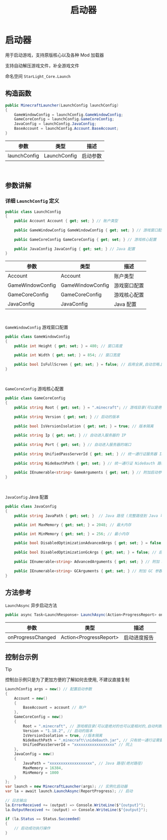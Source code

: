 ﻿---
title: 启动器
---

# 启动器

用于启动游戏，支持原版核心以及各种 Mod 加载器

支持自动解压游戏文件，补全游戏文件

命名空间 `` StarLight_Core.Launch ``

## 构造函数

```csharp
public MinecraftLauncher(LaunchConfig launchConfig)
{
    GameWindowConfig = launchConfig.GameWindowConfig;
    GameCoreConfig = launchConfig.GameCoreConfig;
    JavaConfig = launchConfig.JavaConfig;
    BaseAccount = launchConfig.Account.BaseAccount;
}
```

| 参数           | 类型           | 描述   |
|--------------|--------------|------|
| launchConfig | LaunchConfig | 启动参数 |

<br>

## 参数讲解 

### 详细 `LaunchConfig` 定义

```csharp
public class LaunchConfig
{
    public Account Account { get; set; } // 账户类型
    
    public GameWindowConfig GameWindowConfig { get; set; } // 游戏窗口配置
    
    public GameCoreConfig GameCoreConfig { get; set; } // 游戏核心配置
    
    public JavaConfig JavaConfig { get; set; } // Java 配置
}
```

| 参数               | 类型               | 描述      |
|------------------|------------------|---------|
| Account          | Account          | 账户类型    |
| GameWindowConfig | GameWindowConfig | 游戏窗口配置  |
| GameCoreConfig   | GameCoreConfig   | 游戏核心配置  |
| JavaConfig       | JavaConfig       | Java 配置 |

<br>

``GameWindowConfig`` 游戏窗口配置
```csharp
public class GameWindowConfig
{
    public int Height { get; set; } = 480; // 窗口高度

    public int Width { get; set; } = 854; // 窗口宽度
        
    public bool IsFullScreen { get; set; } = false; // 启用全屏,自动忽略上面的参数
}
```

<br>

``GameCoreConfig`` 游戏核心配置
```csharp
public class GameCoreConfig
{
    public string Root { get; set; } = ".minecraft"; // 游戏目录(可以是绝对的也可以是相对的,自动判断)
    
    public string Version { get; set; } // 启动的版本
    
    public bool IsVersionIsolation { get; set; } = true; // 版本隔离
    
    public string Ip { get; set; } // 自动进入服务器的 IP
    
    public string Port { get; set; } // 自动进入服务器的端口
    
    public string UnifiedPassServerId { get; set; } // 统一通行证服务器 ID 只有统一通行证需要
    
    public string Nide8authPath { get; set; } // 统一通行证 Nide8auth 路径 只有统一通行证需要
    
    public IEnumerable<string> GameArguments { get; set; } // 附加启动参数
}
```

<br>

``JavaConfig`` Java 配置
```csharp
public class JavaConfig
{
    public string JavaPath { get; set; }  // Java 路径 (完整路径到 Java 可执行文件)

    public int MaxMemory { get; set; } = 2048; // 最大内存

    public int MinMemory { get; set; } = 256; // 最小内存
    
    public bool DisabledOptimizationAdvancedArgs { get; set; } = false; // 启用默认优化参数
    
    public bool DisabledOptimizationGcArgs { get; set; } = false; // 启用默认 GC 优化参数
    
    public IEnumerable<string> AdvancedArguments { get; set; } // 附加 Java 参数
    
    public IEnumerable<string> GCArguments { get; set; } // 附加 GC 参数
}
```

## 方法参考

``LaunchAsync`` 异步启动方法

```csharp
public async Task<LaunchResponse> LaunchAsync(Action<ProgressReport> onProgressChanged)
```

| 参数                | 类型                       | 描述     |
|-------------------|--------------------------|--------|
| onProgressChanged | Action\<ProgressReport\> | 启动进度报告 |

## 控制台示例

>[!TIP]
> 控制台示例只是为了更加方便的了解如何去使用, 不建议直接复制

```csharp
LaunchConfig args = new() // 配置启动参数
{
    Account = new()
    {
        BaseAccount = account // 账户
    },
    GameCoreConfig = new()
    {
        Root = ".minecraft", // 游戏根目录(可以是绝对的也可以是相对的,自动判断)
        Version = "1.18.2", // 启动的版本
        IsVersionIsolation = true, //版本隔离
        Nide8authPath = ".minecraft\\nide8auth.jar", // 只有统一通行证需要
        UnifiedPassServerId = "xxxxxxxxxxxxxxxxxx" // 同上
    },
    JavaConfig = new()
    {
        JavaPath = "xxxxxxxxxxxxxxxxxxx", // Java 路径(绝对路径)
        MaxMemory = 16384,
        MinMemory = 1000
    }
};
var launch = new MinecraftLauncher(args); // 实例化启动器
var la = await launch.LaunchAsync(ReportProgress); // 启动
                
// 日志输出
la.ErrorReceived += (output) => Console.WriteLine($"{output}");
la.OutputReceived += (output) => Console.WriteLine($"{output}");
                
if (la.Status == Status.Succeeded)
{
    // 启动成功执行操作
}
```
